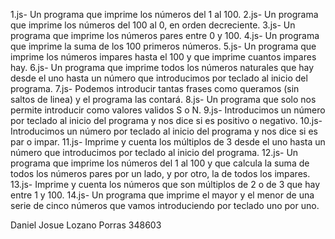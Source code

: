 1.js- Un programa que imprime los números del 1 al 100.
2.js- Un programa que imprime los números del 100 al 0, en orden decreciente.
3.js- Un programa que imprime los números pares entre 0 y 100.
4.js- Un programa que imprime la suma de los 100 primeros números.
5.js- Un programa que imprime los números impares hasta el 100 y que imprime cuantos impares hay.
6.js- Un programa que imprime todos los números naturales que hay desde el uno hasta un número que introducimos por teclado al inicio del programa.
7.js- Podemos introducir tantas frases como queramos (sin saltos de linea) y el programa las contará.
8.js- Un programa que solo nos permite introducir como valores validos S o N.
9.js- Introducimos un número por teclado al inicio del programa y nos dice si es positivo o negativo.
10.js- Introducimos un número por teclado al inicio del programa y nos dice si es par o impar.
11.js- Imprime y cuenta los múltiplos de 3 desde el uno hasta un número que introducimos por teclado al inicio del programa.
12.js- Un programa que imprime los números del 1 al 100 y que calcula la suma de todos los números pares por un lado, y por otro, la de todos los impares.
13.js- Imprime y cuenta los números que son múltiplos de 2 o de 3 que hay entre 1 y 100.
14.js- Un programa que imprime el mayor y el menor de una serie de cinco números que vamos introduciendo por teclado uno por uno.

Daniel Josue Lozano Porras 348603
